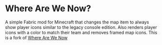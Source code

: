 # Where Are We Now?

A simple Fabric mod for Minecraft that changes the map item to always show player icons similar to the legacy console edition. Also renders player icons with a color to match their team and removes framed map icons. This is a fork of [Where Are We Now](https://github.com/nanorover59/Where-Are-We-Now)
